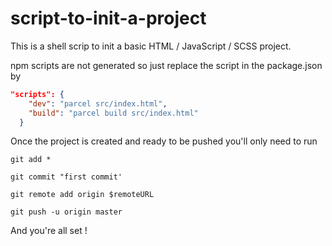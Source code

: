 # script-to-init-a-project

This is a shell scrip to init a basic HTML / JavaScript / SCSS project.

npm scripts are not generated so just replace the script in the package.json by

```JSON
"scripts": {
    "dev": "parcel src/index.html",
    "build": "parcel build src/index.html"
  }
```

Once the project is created and ready to be pushed you'll only need to run

```shell
git add *
```

```shell
git commit "first commit'
```

```shell
git remote add origin $remoteURL
```

```shell
git push -u origin master
```

And you're all set !
